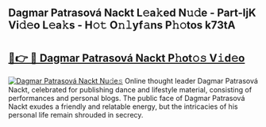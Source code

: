 ## Dagmar Patrasová Nackt L𝚎a𝚔ed N𝚞𝚍e - Part-IjK Vi𝚍𝚎o L𝚎a𝚔s - H𝚘𝚝 O𝚗𝚕yf𝚊ns P𝚑𝚘tos k73tA

# <h2><a href="http://kf7voyn.oniu.top/?m=Dagmar+Patrasov%c3%a1+Nackt">🔗👉 🔴 Dagmar Patrasová Nackt P𝚑ot𝚘𝚜 V𝚒d𝚎o</a></h2>

[![Dagmar Patrasová Nackt Nu𝚍e𝚜](https://i.imgur.com/0qMVB7G.gif)](http://kf7voyn.oniu.top/?m=Dagmar+Patrasov%c3%a1+Nackt)
Online thought leader Dagmar Patrasová Nackt, celebrated for publishing dance and lifestyle material, consisting of performances and personal blogs. The public face of Dagmar Patrasová Nackt exudes a friendly and relatable energy, but the intricacies of his personal life remain shrouded in secrecy.  
